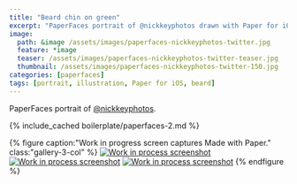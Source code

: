 ```yaml
---
title: "Beard chin on green"
excerpt: "PaperFaces portrait of @nickkeyphotos drawn with Paper for iOS on an iPad."
image: 
  path: &image /assets/images/paperfaces-nickkeyphotos-twitter.jpg 
  feature: *image
  teaser: /assets/images/paperfaces-nickkeyphotos-twitter-teaser.jpg
  thumbnail: /assets/images/paperfaces-nickkeyphotos-twitter-150.jpg
categories: [paperfaces]
tags: [portrait, illustration, Paper for iOS, beard]
---
```


PaperFaces portrait of [@nickkeyphotos](https://twitter.com/nickkeyphotos).

{% include_cached boilerplate/paperfaces-2.md %}

{% figure caption:"Work in progress screen captures Made with Paper." class:"gallery-3-col" %}
[![Work in process screenshot](/assets/images/paperfaces-nickkeyphotos-process-1-600.jpg)](/assets/images/paperfaces-nickkeyphotos-process-1-lg.jpg) [![Work in process screenshot](/assets/images/paperfaces-nickkeyphotos-process-2-600.jpg)](/assets/images/paperfaces-nickkeyphotos-process-2-lg.jpg) [![Work in process screenshot](/assets/images/paperfaces-nickkeyphotos-process-3-600.jpg)](/assets/images/paperfaces-nickkeyphotos-process-3-lg.jpg)
{% endfigure %}
